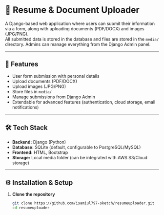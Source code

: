 # 📄 Resume & Document Uploader

A Django-based web application where users can submit their information via a form, along with uploading documents (PDF/DOCX) and images (JPG/PNG).  
All submitted data is stored in the database and files are stored in the `media/` directory. Admins can manage everything from the Django Admin panel.

---

## 🚀 Features
- User form submission with personal details
- Upload documents (PDF/DOCX)
- Upload images (JPG/PNG)
- Store files in `media/`
- Manage submissions from Django Admin
- Extendable for advanced features (authentication, cloud storage, email notifications)

---

## 🛠️ Tech Stack
- **Backend:** Django (Python)
- **Database:** SQLite (default, configurable to PostgreSQL/MySQL)
- **Frontend:** HTML, Bootstrap
- **Storage:** Local media folder (can be integrated with AWS S3/Cloud storage)
---

## ⚙️ Installation & Setup

1. **Clone the repository**
   ```bash
   git clone https://github.com/isamiul797-sketch/resumeuploader.git
   cd resumeuploader
